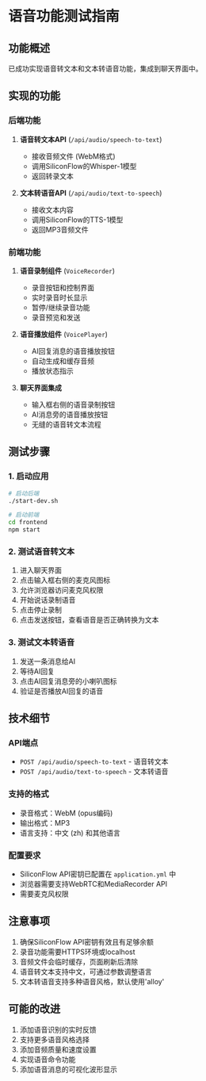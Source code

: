 # 语音功能测试指南

## 功能概述
已成功实现语音转文本和文本转语音功能，集成到聊天界面中。

## 实现的功能

### 后端功能
1. **语音转文本API** (`/api/audio/speech-to-text`)
   - 接收音频文件 (WebM格式)
   - 调用SiliconFlow的Whisper-1模型
   - 返回转录文本

2. **文本转语音API** (`/api/audio/text-to-speech`)
   - 接收文本内容
   - 调用SiliconFlow的TTS-1模型
   - 返回MP3音频文件

### 前端功能
1. **语音录制组件** (`VoiceRecorder`)
   - 录音按钮和控制界面
   - 实时录音时长显示
   - 暂停/继续录音功能
   - 录音预览和发送

2. **语音播放组件** (`VoicePlayer`)
   - AI回复消息的语音播放按钮
   - 自动生成和缓存音频
   - 播放状态指示

3. **聊天界面集成**
   - 输入框右侧的语音录制按钮
   - AI消息旁的语音播放按钮
   - 无缝的语音转文本流程

## 测试步骤

### 1. 启动应用
```bash
# 启动后端
./start-dev.sh

# 启动前端
cd frontend
npm start
```

### 2. 测试语音转文本
1. 进入聊天界面
2. 点击输入框右侧的麦克风图标
3. 允许浏览器访问麦克风权限
4. 开始说话录制语音
5. 点击停止录制
6. 点击发送按钮，查看语音是否正确转换为文本

### 3. 测试文本转语音
1. 发送一条消息给AI
2. 等待AI回复
3. 点击AI回复消息旁的小喇叭图标
4. 验证是否播放AI回复的语音

## 技术细节

### API端点
- `POST /api/audio/speech-to-text` - 语音转文本
- `POST /api/audio/text-to-speech` - 文本转语音

### 支持的格式
- 录音格式：WebM (opus编码)
- 输出格式：MP3
- 语言支持：中文 (zh) 和其他语言

### 配置要求
- SiliconFlow API密钥已配置在 `application.yml` 中
- 浏览器需要支持WebRTC和MediaRecorder API
- 需要麦克风权限

## 注意事项
1. 确保SiliconFlow API密钥有效且有足够余额
2. 录音功能需要HTTPS环境或localhost
3. 音频文件会临时缓存，页面刷新后清除
4. 语音转文本支持中文，可通过参数调整语言
5. 文本转语音支持多种语音风格，默认使用'alloy'

## 可能的改进
1. 添加语音识别的实时反馈
2. 支持更多语音风格选择
3. 添加音频质量和速度设置
4. 实现语音命令功能
5. 添加语音消息的可视化波形显示
